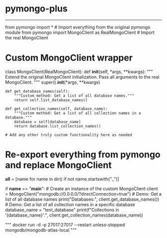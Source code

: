 # pymongo-plus

---

from pymongo import *  # Import everything from the original pymongo module
from pymongo import MongoClient as RealMongoClient  # Import the real MongoClient

# Custom MongoClient wrapper
class MongoClient(RealMongoClient):
    def __init__(self, *args, **kwargs):
        """
        Extend the original MongoClient initialization.
        Pass all arguments to the real MongoClient.
        """
        super().__init__(*args, **kwargs)

    def get_database_names(self):
        """Custom method: Get a list of all database names."""
        return self.list_database_names()

    def get_collection_names(self, database_name):
        """Custom method: Get a list of all collection names in a database."""
        database = self[database_name]
        return database.list_collection_names()

    # Add any other truly custom functionality here as needed


# Re-export everything from pymongo and replace MongoClient
__all__ = [name for name in dir() if not name.startswith("_")]


if __name__ == "__main__":
    # Create an instance of the custom MongoClient
    client = MongoClient("mongodb://0.0.0.0/?directConnection=true")
    # Demo: Get a list of all database names
    print("Databases:", client.get_database_names())
    # Demo: Get a list of all collection names in a specific database
    database_name = "test_database"
    print(f"Collections in '{database_name}':", client.get_collection_names(database_name))

"""
docker run -d -p 27017:27017 --restart unless-stopped mongodb/mongodb-atlas-local
"""
